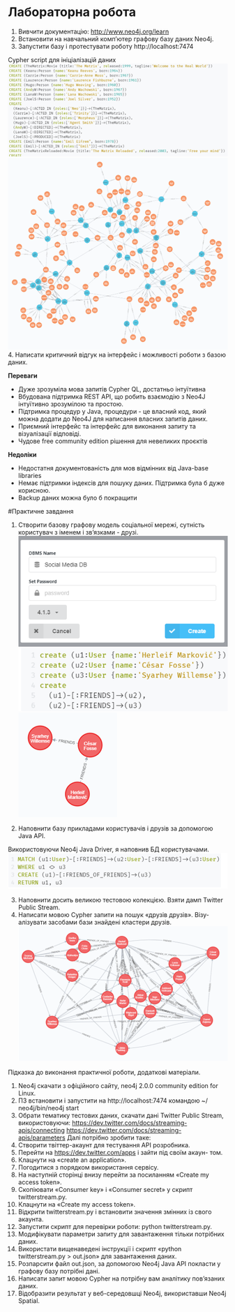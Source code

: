 # Лабораторна робота
1. Вивчити документацію: http://www.neo4j.org/learn
2. Встановити на навчальний комп’ютер графову базу даних Neo4j.
3. Запустити базу і протестувати роботу http://localhost:7474

Cypher script для ініціалізацій даних
![](../media/image17.png)
![](../media/image15.png)
4. Написати критичний відгук на інтерфейс і можливості роботи з базою даних.

**Переваги**
+ Дуже зрозуміла мова запитів Cypher QL, достатньо інтуїтивна
+ Вбудована підтримка REST API, що робить взаємодію з Neo4J інтуїтивно зрозумілою та простою.
+ Підтримка процедур у Java, процедури - це власний код, який можна додати до Neo4J для написання власних запитів даних.
+ Приємний інтерфейс та інтерфейс для виконання запиту та візуалізації відповіді.
+ Чудове free community edition рішення для невеликих проєктів

**Недоліки**
+ Недостатня документованість для мов відмінних від Java-base libraries
+ Немає підтримки індексів для пошуку даних. Підтримка була б дуже корисною.
+ Backup даних можна було б покращити


#Практичне завдання
1. Створити базову графову модель соціальної мережі, сутність користувач з іменем і зв’язками - друзі.
![](../media/image13.png)![](../media/1235.png)
![](../media/image16.png)

2. Наповнити базу прикладами користувачів і друзів за допомогою Java АРІ.

Використовуючи Neo4j Java Driver, я наповнив БД користувачами.
![](../media/ada.png)

3. Наповнити досить великою тестовою колекцією. Взяти дамп Twitter Public Stream.
4. Написати мовою Cypher запити на пошук «друзів друзів». Візу- алізувати засобами бази знайдені кластери друзів.
![](../media/tst.png)

Підказка до виконання практичної роботи, додаткові матеріали.
1. Neo4j скачати з офіційного сайту, neo4j 2.0.0 community edition for Linux.
2. ПЗ встановити і запустити на http://localhost:7474 командою ~/ neo4j/bin/neo4j start
3. Обрати тематику тестових даних, скачати дані Twitter Public Stream, використовуючи:
https://dev.twitter.com/docs/streaming-apis/connecting
https://dev.twitter.com/docs/streaming-apis/parameters
Далі потрібно зробити таке:
1. Створити твіттер-акаунт для тестування АРІ розробника.
2. Перейти на https://dev.twitter.com/apps і зайти під своїм акаун-
том.
3. Клацнути на «create an application».
4. Погодитися з порядком використання сервісу.
5. На наступній сторінці внизу перейти за посиланням «Create my access token».
6. Скопіювати «Consumer key» і «Consumer secret» y скрипт twitterstream.py.
7. Клацнути на «Create my access token».
8. Відкрити twitterstream.py і встановити значення змінних із свого акаунта.
9. Запустити скрипт для перевірки роботи:
python twitterstream.py.
10. Модифікувати параметри запиту для завантаження тільки потрібних даних.
11. Використати вищенаведені інструкції і скрипт «python twitterstream.py > out.json» для завантаження даних.
12. Розпарсити файл out.json, за допомогою Neo4j Java АРІ покласти у графову базу потрібні дані.
13. Написати запит мовою Cypher на потрібну вам аналітику пов’язаних даних.
14. Відобразити результат у веб-середовшці Neo4j, використавши Neo4j Spatial.
